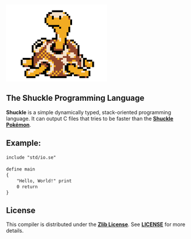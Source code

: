 <img src="media/shuckle.gif">

## The Shuckle Programming Language
**Shuckle** is a simple dynamically typed, stack-oriented programming language. It can output C files that tries to be faster than the [**Shuckle Pokémon**](https://www.pokemon.com/us/pokedex/shuckle).

## Example:
```
include "std/io.se"

define main
{
    "Hello, World!" print
    0 return
}
```

## License
This compiler is distributed under the [**Zlib License**](https://opensource.org/licenses/Zlib). See [**LICENSE**](https://github.com/ryaangu/shuckle/blob/main/LICENSE) for more details.
